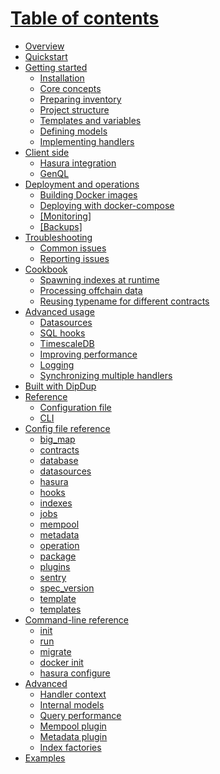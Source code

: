 # [Table of contents](null) 
* [Overview](overview.md) 
* [Quickstart](quickstart.md) 
* [Getting started](getting-started/README.md) 
	* [Installation](getting-started/installation.md) 
	* [Core concepts](getting-started/core-concepts.md) 
	* [Preparing inventory](getting-started/preparing-inventory.md) 
	* [Project structure](getting-started/project-structure.md) 
	* [Templates and variables](getting-started/templates-and-variables.md) 
	* [Defining models](null) 
	* [Implementing handlers](null) 
* [Client side](client-side/README.md) 
	* [Hasura integration]() 
	* [GenQL](client-side/genql.md) 
* [Deployment and operations](deployment/README.md) 
	* [Building Docker images](deployment/docker.md) 
	* [Deploying with docker-compose](deployment/docker-compose.md) 
	* [[Monitoring]](null) 
	* [[Backups]](null) 
* [Troubleshooting]() 
	* [Common issues](troubleshooting/common-issues.md) 
	* [Reporting issues]() 
* [Cookbook](cookbook/README.md) 
	* [Spawning indexes at runtime](null) 
	* [Processing offchain data](null) 
	* [Reusing typename for different contracts](cookbook/reusing-typename.md) 
* [Advanced usage](advanced/README.md) 
	* [Datasources](advanced/datasources.md) 
	* [SQL hooks]() 
	* [TimescaleDB]() 
	* [Improving performance](advanced/improving-performance.md) 
	* [Logging]() 
	* [Synchronizing multiple handlers]() 
* [Built with DipDup](built-with-dipdup.md) 
* [Reference](null) 
	* [Configuration file](null) 
	* [CLI](null) 
* [Config file reference](config-reference/README.md) 
	* [big_map](config-reference/indexes/big_map.md) 
	* [contracts](config-reference/contracts.md) 
	* [database](config-reference/database.md) 
	* [datasources](config-reference/datasources.md) 
	* [hasura](config-reference/hasura.md) 
	* [hooks](config-reference/hooks.md) 
	* [indexes](config-reference/indexes/README.md) 
	* [jobs](config-reference/jobs.md) 
	* [mempool](config-reference/plugins/mempool.md) 
	* [metadata](config-reference/plugins/metadata.md) 
	* [operation](config-reference/indexes/operation.md) 
	* [package](config-reference/package.md) 
	* [plugins](config-reference/plugins/README.md) 
	* [sentry](config-reference/sentry.md) 
	* [spec_version](config-reference/spec_version.md) 
	* [template](config-reference/indexes/template.md) 
	* [templates](config-reference/templates.md) 
* [Command-line reference](cli-reference/README.md) 
	* [init](cli-reference/init.md) 
	* [run](cli-reference/run.md) 
	* [migrate](cli-reference/migrate.md) 
	* [docker init](cli-reference/docker-init.md) 
	* [hasura configure](cli-reference/hasura-configure.md) 
* [Advanced](advanced/README.md) 
	* [Handler context](advanced/handler-context.md) 
	* [Internal models](advanced/internal-models.md) 
	* [Query performance](advanced/query-performance.md) 
	* [Mempool plugin](advanced/mempool-plugin.md) 
	* [Metadata plugin](advanced/metadata-plugin.md) 
	* [Index factories](advanced/logging.md) 
* [Examples](examples.md) 
